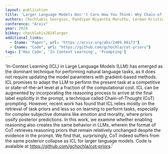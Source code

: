 ```yaml
---
layout: publication
title: 'Larger Language Models Don''t Care How You Think: Why Chain-of-thought Prompting Fails In Subjective Tasks'
authors: Chochlakis Georgios, Pandiyan Niyantha Maruthu, Lerman Kristina, Narayanan Shrikanth
conference: "Arxiv"
year: 2024
bibkey: chochlakis2024larger
additional_links:
  - {name: "Paper", url: "https://arxiv.org/abs/2409.06173"}
  - {name: "Code", url: "https://github.com/gchochla/cot-priors"}
tags: ['Has Code', 'In Context Learning', 'Prompting']
---
```

'In-Context Learning (ICL) in Large Language Models (LLM) has emerged as the dominant technique for performing natural language tasks, as it does not require updating the model parameters with gradient-based methods. ICL promises to adapt the LLM to perform the present task at a competitive or state-of-the-art level at a fraction of the computational cost. ICL can be augmented by incorporating the reasoning process to arrive at the final label explicitly in the prompt, a technique called Chain-of-Thought (CoT) prompting. However, recent work has found that ICL relies mostly on the retrieval of task priors and less so on learning to perform tasks, especially for complex subjective domains like emotion and morality, where priors ossify posterior predictions. In this work, we examine whether enabling reasoning also creates the same behavior in LLMs, wherein the format of CoT retrieves reasoning priors that remain relatively unchanged despite the evidence in the prompt. We find that, surprisingly, CoT indeed suffers from the same posterior collapse as ICL for larger language models. Code is avalaible at https://github.com/gchochla/cot-priors.'

